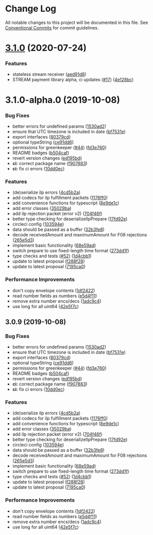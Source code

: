 # Change Log

All notable changes to this project will be documented in this file.
See [Conventional Commits](https://conventionalcommits.org) for commit guidelines.

# [3.1.0](https://github.com/interledgerjs/interledgerjs/compare/ilp-packet@3.1.0-alpha.0...ilp-packet@3.1.0) (2020-07-24)


### Features

* stateless stream receiver ([aed91d8](https://github.com/interledgerjs/interledgerjs/commit/aed91d85c06aa73af77a8c3891d388257b74ede8))
* STREAM payment library alpha, ci updates ([#17](https://github.com/interledgerjs/interledgerjs/issues/17)) ([4e128bc](https://github.com/interledgerjs/interledgerjs/commit/4e128bcee372144c1324a73e8b51223a0b133f2e))





# 3.1.0-alpha.0 (2019-10-08)


### Bug Fixes

* better errors for undefined params ([1530ad2](https://github.com/interledgerjs/interledgerjs/commit/1530ad2))
* ensure that UTC timezone is included in date ([bf7531e](https://github.com/interledgerjs/interledgerjs/commit/bf7531e))
* export interfaces ([80379cd](https://github.com/interledgerjs/interledgerjs/commit/80379cd))
* optional typeString ([ce91dd6](https://github.com/interledgerjs/interledgerjs/commit/ce91dd6))
* permissions for greenkeeper ([#44](https://github.com/interledgerjs/interledgerjs/issues/44)) ([fd3e760](https://github.com/interledgerjs/interledgerjs/commit/fd3e760))
* README badges ([b504caf](https://github.com/interledgerjs/interledgerjs/commit/b504caf))
* revert version changes ([ed195bd](https://github.com/interledgerjs/interledgerjs/commit/ed195bd))
* **ci:** correct package name ([f907883](https://github.com/interledgerjs/interledgerjs/commit/f907883))
* **ci:** fix ci errors ([10dd0ec](https://github.com/interledgerjs/interledgerjs/commit/10dd0ec))


### Features

* (de)serialize ilp errors ([4cd5b2a](https://github.com/interledgerjs/interledgerjs/commit/4cd5b2a))
* add codecs for ilp fulfillment packets ([1176ff0](https://github.com/interledgerjs/interledgerjs/commit/1176ff0))
* add convenience functions for typescript ([8e9de1c](https://github.com/interledgerjs/interledgerjs/commit/8e9de1c))
* add error classes ([35029ba](https://github.com/interledgerjs/interledgerjs/commit/35029ba))
* add ilp rejection packet (error v2) ([704f46f](https://github.com/interledgerjs/interledgerjs/commit/704f46f))
* better type checking for deserializeIlpPrepare ([17fd92e](https://github.com/interledgerjs/interledgerjs/commit/17fd92e))
* circleci config ([103594e](https://github.com/interledgerjs/interledgerjs/commit/103594e))
* data should be passed as a buffer ([32b3fe8](https://github.com/interledgerjs/interledgerjs/commit/32b3fe8))
* decode receivedAmount and maximumAmount for F08 rejections ([265e5d3](https://github.com/interledgerjs/interledgerjs/commit/265e5d3))
* implement basic functionality ([68e59ad](https://github.com/interledgerjs/interledgerjs/commit/68e59ad))
* switch prepare to use fixed-length time format ([273dd1f](https://github.com/interledgerjs/interledgerjs/commit/273dd1f))
* type checks and tests ([#52](https://github.com/interledgerjs/interledgerjs/issues/52)) ([1d4cbb1](https://github.com/interledgerjs/interledgerjs/commit/1d4cbb1))
* update to latest proposal ([f288f28](https://github.com/interledgerjs/interledgerjs/commit/f288f28))
* update to latest proposal ([7195ca0](https://github.com/interledgerjs/interledgerjs/commit/7195ca0))


### Performance Improvements

* don't copy envelope contents ([1df2422](https://github.com/interledgerjs/interledgerjs/commit/1df2422))
* read number fields as numbers ([e5d4f11](https://github.com/interledgerjs/interledgerjs/commit/e5d4f11))
* remove extra number encs/decs ([1adc9c4](https://github.com/interledgerjs/interledgerjs/commit/1adc9c4))
* use long for all uint64 ([42e5f7c](https://github.com/interledgerjs/interledgerjs/commit/42e5f7c))





## 3.0.9 (2019-10-08)


### Bug Fixes

* better errors for undefined params ([1530ad2](https://github.com/interledgerjs/interledgerjs/commit/1530ad2))
* ensure that UTC timezone is included in date ([bf7531e](https://github.com/interledgerjs/interledgerjs/commit/bf7531e))
* export interfaces ([80379cd](https://github.com/interledgerjs/interledgerjs/commit/80379cd))
* optional typeString ([ce91dd6](https://github.com/interledgerjs/interledgerjs/commit/ce91dd6))
* permissions for greenkeeper ([#44](https://github.com/interledgerjs/interledgerjs/issues/44)) ([fd3e760](https://github.com/interledgerjs/interledgerjs/commit/fd3e760))
* README badges ([b504caf](https://github.com/interledgerjs/interledgerjs/commit/b504caf))
* revert version changes ([ed195bd](https://github.com/interledgerjs/interledgerjs/commit/ed195bd))
* **ci:** correct package name ([f907883](https://github.com/interledgerjs/interledgerjs/commit/f907883))
* **ci:** fix ci errors ([10dd0ec](https://github.com/interledgerjs/interledgerjs/commit/10dd0ec))


### Features

* (de)serialize ilp errors ([4cd5b2a](https://github.com/interledgerjs/interledgerjs/commit/4cd5b2a))
* add codecs for ilp fulfillment packets ([1176ff0](https://github.com/interledgerjs/interledgerjs/commit/1176ff0))
* add convenience functions for typescript ([8e9de1c](https://github.com/interledgerjs/interledgerjs/commit/8e9de1c))
* add error classes ([35029ba](https://github.com/interledgerjs/interledgerjs/commit/35029ba))
* add ilp rejection packet (error v2) ([704f46f](https://github.com/interledgerjs/interledgerjs/commit/704f46f))
* better type checking for deserializeIlpPrepare ([17fd92e](https://github.com/interledgerjs/interledgerjs/commit/17fd92e))
* circleci config ([103594e](https://github.com/interledgerjs/interledgerjs/commit/103594e))
* data should be passed as a buffer ([32b3fe8](https://github.com/interledgerjs/interledgerjs/commit/32b3fe8))
* decode receivedAmount and maximumAmount for F08 rejections ([265e5d3](https://github.com/interledgerjs/interledgerjs/commit/265e5d3))
* implement basic functionality ([68e59ad](https://github.com/interledgerjs/interledgerjs/commit/68e59ad))
* switch prepare to use fixed-length time format ([273dd1f](https://github.com/interledgerjs/interledgerjs/commit/273dd1f))
* type checks and tests ([#52](https://github.com/interledgerjs/interledgerjs/issues/52)) ([1d4cbb1](https://github.com/interledgerjs/interledgerjs/commit/1d4cbb1))
* update to latest proposal ([f288f28](https://github.com/interledgerjs/interledgerjs/commit/f288f28))
* update to latest proposal ([7195ca0](https://github.com/interledgerjs/interledgerjs/commit/7195ca0))


### Performance Improvements

* don't copy envelope contents ([1df2422](https://github.com/interledgerjs/interledgerjs/commit/1df2422))
* read number fields as numbers ([e5d4f11](https://github.com/interledgerjs/interledgerjs/commit/e5d4f11))
* remove extra number encs/decs ([1adc9c4](https://github.com/interledgerjs/interledgerjs/commit/1adc9c4))
* use long for all uint64 ([42e5f7c](https://github.com/interledgerjs/interledgerjs/commit/42e5f7c))
